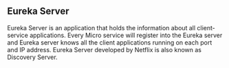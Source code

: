 Eureka Server
---
Eureka Server is an application that holds the information about all client-service applications.
Every Micro service will register into the Eureka server and Eureka server knows all the client applications running on each port and IP address.
Eureka Server developed by Netflix is also known as Discovery Server.
